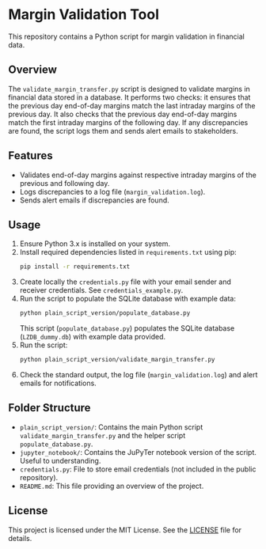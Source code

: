 # Margin Validation Tool

This repository contains a Python script for margin validation in financial data.

## Overview

The `validate_margin_transfer.py` script is designed to validate margins in financial data stored in a database. 
It performs two checks: it ensures that the previous day end-of-day margins match the last intraday margins of the previous day. 
It also checks that the previous day end-of-day margins match the first intraday margins of the following day. 
If any discrepancies are found, the script logs them and sends alert emails to stakeholders.

## Features

- Validates end-of-day margins against respective intraday margins of the previous and following day.
- Logs discrepancies to a log file (`margin_validation.log`).
- Sends alert emails if discrepancies are found.

## Usage

1. Ensure Python 3.x is installed on your system.
2. Install required dependencies listed in `requirements.txt` using pip:
    ```bash
    pip install -r requirements.txt
    ```
3. Create locally the `credentials.py` file with your email sender and receiver credentials. See `credentials_example.py`.
4. Run the script to populate the SQLite database with example data:
    ```bash
    python plain_script_version/populate_database.py
    ```
    This script (`populate_database.py`) populates the SQLite database (`LZDB_dummy.db`) 
with example data provided.
5. Run the script:
    ```bash
    python plain_script_version/validate_margin_transfer.py
    ```
6. Check the standard output, the log file (`margin_validation.log`) and alert emails for notifications.

## Folder Structure

- `plain_script_version/`: Contains the main Python script `validate_margin_transfer.py` and the helper script `populate_database.py`.
- `jupyter_notebook/`: Contains the JuPyTer notebook version of the script. Useful to understanding.
- `credentials.py`: File to store email credentials (not included in the public repository).
- `README.md`: This file providing an overview of the project.

## License

This project is licensed under the MIT License. See the [LICENSE](LICENSE) file for details.
